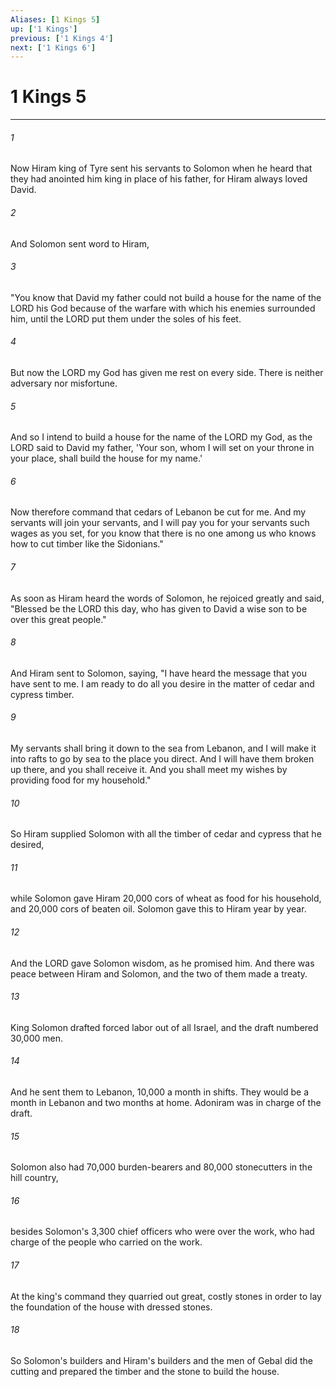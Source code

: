 ```yaml
---
Aliases: [1 Kings 5]
up: ['1 Kings']
previous: ['1 Kings 4']
next: ['1 Kings 6']
---
```

# 1 Kings 5
***



###### 1 
Now Hiram king of Tyre sent his servants to Solomon when he heard that they had anointed him king in place of his father, for Hiram always loved David. 

###### 2 
And Solomon sent word to Hiram, 

###### 3 
"You know that David my father could not build a house for the name of the LORD his God because of the warfare with which his enemies surrounded him, until the LORD put them under the soles of his feet. 

###### 4 
But now the LORD my God has given me rest on every side. There is neither adversary nor misfortune. 

###### 5 
And so I intend to build a house for the name of the LORD my God, as the LORD said to David my father, 'Your son, whom I will set on your throne in your place, shall build the house for my name.' 

###### 6 
Now therefore command that cedars of Lebanon be cut for me. And my servants will join your servants, and I will pay you for your servants such wages as you set, for you know that there is no one among us who knows how to cut timber like the Sidonians." 

###### 7 
As soon as Hiram heard the words of Solomon, he rejoiced greatly and said, "Blessed be the LORD this day, who has given to David a wise son to be over this great people." 

###### 8 
And Hiram sent to Solomon, saying, "I have heard the message that you have sent to me. I am ready to do all you desire in the matter of cedar and cypress timber. 

###### 9 
My servants shall bring it down to the sea from Lebanon, and I will make it into rafts to go by sea to the place you direct. And I will have them broken up there, and you shall receive it. And you shall meet my wishes by providing food for my household." 

###### 10 
So Hiram supplied Solomon with all the timber of cedar and cypress that he desired, 

###### 11 
while Solomon gave Hiram 20,000 cors of wheat as food for his household, and 20,000 cors of beaten oil. Solomon gave this to Hiram year by year. 

###### 12 
And the LORD gave Solomon wisdom, as he promised him. And there was peace between Hiram and Solomon, and the two of them made a treaty. 

###### 13 
King Solomon drafted forced labor out of all Israel, and the draft numbered 30,000 men. 

###### 14 
And he sent them to Lebanon, 10,000 a month in shifts. They would be a month in Lebanon and two months at home. Adoniram was in charge of the draft. 

###### 15 
Solomon also had 70,000 burden-bearers and 80,000 stonecutters in the hill country, 

###### 16 
besides Solomon's 3,300 chief officers who were over the work, who had charge of the people who carried on the work. 

###### 17 
At the king's command they quarried out great, costly stones in order to lay the foundation of the house with dressed stones. 

###### 18 
So Solomon's builders and Hiram's builders and the men of Gebal did the cutting and prepared the timber and the stone to build the house.
